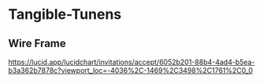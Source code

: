 # Tangible-Tunens




## Wire Frame

https://lucid.app/lucidchart/invitations/accept/6052b201-88b4-4ad4-b5ea-b3a362b7878c?viewport_loc=-4036%2C-1469%2C3498%2C1761%2C0_0

